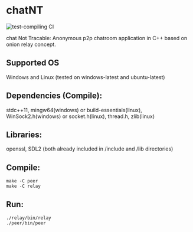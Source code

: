 # chatNT
![test-compiling CI](https://github.com/RuiSiang/chatNT/workflows/test-compiling%20CI/badge.svg)

chat Not Tracable: Anonymous p2p chatroom application in C++ based on onion relay concept.

## Supported OS
Windows and Linux (tested on windows-latest and ubuntu-latest)

## Dependencies (Compile):
stdc++11, mingw64(windows) or build-essentials(linux), WinSock2.h(windows) or socket.h(linux), thread.h, zlib(linux)

## Libraries:
openssl, SDL2 (both already included in /include and /lib directories)

## Compile:
```
make -C peer
make -C relay
```

## Run:
```
./relay/bin/relay
./peer/bin/peer
```
